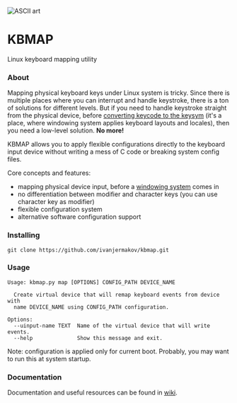 ![ASCII art](https://sun9-30.userapi.com/c853628/v853628642/15d5ac/OLBRQhGJb00.jpg)

# KBMAP
Linux keyboard mapping utility

### About
Mapping physical keyboard keys under Linux system is tricky. Since there is multiple places where you can interrupt and handle keystroke, there is a ton of solutions for different levels. But if you need to handle keystroke straight from the physical device, before [converting keycode to the keysym](https://wiki.archlinux.org/index.php/Keyboard_input) (it's a place, where windowing system applies keyboard layouts and locales), then you need a low-level solution. **No more!** 

KBMAP allows you to apply flexible configurations directly to the keyboard input device without writing a mess of C code or breaking system config files. 

Core concepts and features:
 * mapping physical device input, before a [windowing system](https://en.wikipedia.org/wiki/Windowing_system) comes in
 * no differentiation between modifier and character keys (you can use character key as modifier)
 * flexible configuration system
 * alternative software configuration support

### Installing
````shell script
git clone https://github.com/ivanjermakov/kbmap.git
````

### Usage
````shell script
Usage: kbmap.py map [OPTIONS] CONFIG_PATH DEVICE_NAME

  Create virtual device that will remap keyboard events from device with
  name DEVICE_NAME using CONFIG_PATH configuration.

Options:
  --uinput-name TEXT  Name of the virtual device that will write events.
  --help              Show this message and exit.
````

Note: configuration is applied only for current boot. Probably, you may want to run this at system startup.

### Documentation
Documentation and useful resources can be found in [wiki](https://github.com/ivanjermakov/kbmap/wiki).